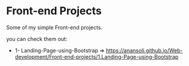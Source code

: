 
# Front-end Projects
Some of my simple Front-end projects.

you can check them out:

- 1- Landing-Page-using-Bootstrap => https://anansoli.github.io/Web-development/Front-end-projects/1.Landing-Page-using-Bootstrap
